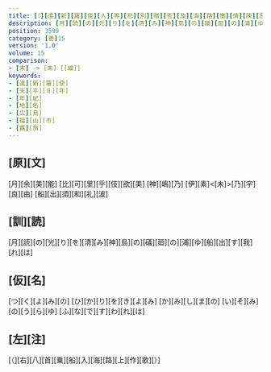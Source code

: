 ```yaml
---
title: [（][遣][新][羅][使][人][等][悲][別][贈][答][及][海][路][慟][情][陳][思][并][當][所][誦][之][古][歌][）]
description: [月][読][の][光][り][を][清][み][神][島][の][礒][廻][の][浦][ゆ][船][出][す][我][れ][は]
position: 3599
category: [巻]15
version: '1.0'
volume: 15
comparison:
- [末] -> [未] [[細]]
keywords:
- [遣][新][羅][使]
- [天][平][８][年]
- [年][紀]
- [地][名]
- [広][島]
- [福][山][市]
- [羈][旅]
---
```


## [原][文]

[月][余][美][能] [比][可][里][乎][伎][欲][美] [神][嶋][乃] [伊][素]<[未]>[乃][宇][良][由] [船][出][須][和][礼][波]

## [訓][読]

[月][読][の][光][り][を][清][み][神][島][の][礒][廻][の][浦][ゆ][船][出][す][我][れ][は]

## [仮][名]

[つ][く][よ][み][の] [ひ][か][り][を][き][よ][み] [か][み][し][ま][の] [い][そ][み][の][う][ら][ゆ] [ふ][な][で][す][わ][れ][は]

## [左][注]

[（][右][八][首][乗][船][入][海][路][上][作][歌][）]
